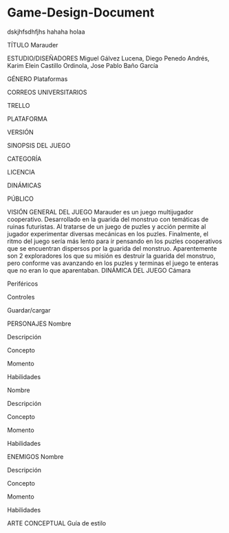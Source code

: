 # Game-Design-Document
dskjhfsdhfjhs
hahaha 
holaa

TÍTULO
Marauder

ESTUDIO/DISEÑADORES
Miguel Gálvez Lucena, Diego Penedo Andrés, Karim Elein Castillo Ordinola, Jose Pablo Baño García

GÉNERO
Plataformas

CORREOS UNIVERSITARIOS


TRELLO


PLATAFORMA


VERSIÓN


SINOPSIS DEL JUEGO


CATEGORÍA


LICENCIA


DINÁMICAS


PÚBLICO




VISIÓN GENERAL DEL JUEGO
Marauder es un juego multijugador cooperativo. Desarrollado en la guarida del monstruo con temáticas de ruinas futuristas. Al tratarse de un juego de puzles y acción permite al jugador experimentar diversas mecánicas en los puzles. Finalmente, el ritmo del juego sería más lento para ir pensando en los puzles cooperativos que se encuentran dispersos por la guarida del monstruo. Aparentemente son 2 exploradores los que su misión es destruir la guarida del monstruo, pero conforme vas avanzando en los puzles y terminas el juego te enteras que no eran lo que aparentaban.
DINÁMICA DEL JUEGO
Cámara


Periféricos


Controles


Guardar/cargar


PERSONAJES
Nombre


Descripción


Concepto


Momento


Habilidades






Nombre


Descripción


Concepto


Momento


Habilidades






ENEMIGOS
Nombre


Descripción


Concepto


Momento


Habilidades


ARTE CONCEPTUAL
Guía de estilo



